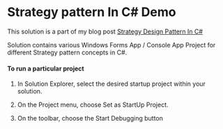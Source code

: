 # Strategy pattern In C# Demo

This solution is a part of my blog post [Strategy Design Pattern In C#](https://kudchikarsk.com/strategy-pattern-csharp/)


Solution contains various Windows Forms App / Console App Project for different Strategy pattern concepts in C#.


#### To run a particular project

  1. In Solution Explorer, select the desired startup project within your solution.

  2. On the Project menu, choose Set as StartUp Project.

  3. On the toolbar, choose the Start Debugging button
